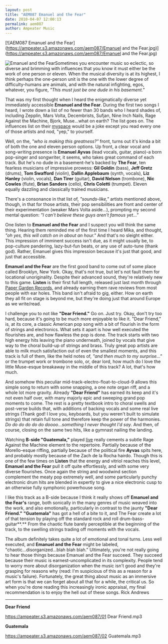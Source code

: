 ```yaml
---
layout: post
title: "AEM087 Emanuel and the Fear"
date: 2010-04-07 12:00:13
permalink: aem087
author: Ampeater Music
---
```

[![AEM087 Emanuel and the Fear](https://ampeater.s3.amazonaws.com/aem087/Emanuel and the Fear.jpg)](https://ampeater.s3.amazonaws.com/aem087/Emanuel and the Fear.jpg)

![](http://ampeatermusic.com/wp-content/uploads/2010/04/Emanuel-and-the-Fear.jpg "Emanuel and the Fear")Sometimes you encounter music so eclectic, so diverse and brimming with influences that you know it must either be the work of one person or eleven. When the musical diversity is at its highest, I think perhaps the one-person unit is the one with the lower degree of difficulty-humans are animals, and with the natural infighting, egos, whatever, you figure, _"This must just be one dude in his basement."_

<!-- more -->

That was my first thought when I heard the enigmatically diverse yet immediately accessible **Emanuel and the Fear**. During the first two songs I heard, I wrote down a list of no fewer than 30 bands who I heard shades of, including Zepplin, Mars Volta, Decembrists, Sufjan, Nine Inch Nails, Rage Against the Machine, Bjork, Muse...what on earth? The list goes on. The influences list on their [myspace](http://www.myspace.com/emanuelandthefear) would be a joke except you read every one of those artists and nod, "yep," to yourself.

Well, on the, _"who is making this greatness?"_ front, turns out it's kinda a bit of both the one and eleven person options. Up front, a clear vocal and song-writing presence is **Emanuel Ayvas** (lead vocals, guitar, piano)-a born pop-singer and songwriter, it seems, who takes great command of each track. But he's no dude in a basement-he's backed by **The Fear**, ten fearless musicians of impressive prowess: **Gil Goldin** (bass), **Jeff Gretz** (drums), **Tom Swafford** (violin), **Dallin Applebaum** (synth, vocals), **Liz Hanley** (violin, vocals), **Dan Tirer** (guitar), **David Nelson** (trombone), **Nic Cowles** (flute), **Brian Sanders** (cello), **Chris Coletti** (trumpet). Eleven equally dazzling and classically trained musicians.

There's a consonance in that list of, _"sounds-like,"_ artists mentioned above, though, in that for those artists, their pop sensibilities are front and center of their experimentation (weaker Mars Volta aside...), prompting my second mental question: _"I can't believe these guys aren't famous yet..."_

One listen to **Emanuel and the Fear** and I suspect you will think the same thing. Hearing them reminded me of the first time I heard Mika, and thought, _"oh yes, this will catch on in about an hour."_ And that's no sleight either. This impression of imminent success isn't due, as it might usually be, to pop-culture pandering, lazy-but-fun beats, or any use of auto-tune (thank god). Rather, Emanuel gives this impression because it's just that good, and just that accessible.

**Emanuel and the Fear** are the first good band to come out of some place called Brooklyn, New York. Okay, that's not true, but let's not fault them for locational unoriginality. Despite their advanced sound, they're relatively new to this game. **Listen** is their first full length, released just last month through [Paper Garden Records](http://papergardenrecords.com/), and already earning them rave reviews from most people with ear holes. This band isn't afraid to gig, either. How on earth they all fit on stage is beyond me, but they're doing just that around Europe as we write/read.

I challenge you to not like **"Dear Friend."** Go on. Just try. Okay, don't try too hard, because it's going to be much more enjoyable to like it. "Dear Friend," is, at its core, a classic American pop song with a bit of flourish in the form of strings and electronics. What sets it apart is how well executed the flourishes are, and how flawless the pop is done. The track starts with two high energy hits leaving the piano underneath, joined by vocals that give way to the choral build-up of strings and brass. Truly great pop artists are able to milk much satisfaction out of even the smallest moments, and this track is full of them, like the held notes of, _"and then much to my surprise..."_ or the trumpet work or trombone solo, or, dear lord, how much do I love the little Muse-esque breakaway in the middle of this track? A lot, that's how much.

And somehow this peculiar mid-track-electro-float-to-cloud-9 allows this simple song to return with some snapping, a one note organ riff, and a whole lot more gravity. Already **"Dear Friend"** has earned its keep and it's not even half over, with many majorly epic and sweeping grand pop moments to come. The rest is a pretty textbook intro to choral swells and post-verse builds that, with additions of backing vocals and some real live strings (Thank god! I love you, keyboards, but you weren't built to simulate strings) that retain full tone and therefore keep the power of the harmonies. _Do do do do do do doooo_..._something I never thought I'd say_. And then, of course, closing on the same two hits, like a gymnast nailing the landing.

Watching **B-side "Guatemala,"** played [live](http://www.youtube.com/watch?v=NzK3NQbL9HU) really cements a subtle Rage Against the Machine element to the repertoire. Partially because of the Morello-esque riffing, partially because of the political fire **Ayvas** spits here, and probably mostly because of the Zach de la Rocha hairdo. Though this is one of the few times on **Listen** that the energy and vitriol reaches this level, **Emanuel and the Fear** pull it off quite effortlessly, and with some very diverse flourishes. Once again the string and woodwind section complement the meaty pop extremely well, and some particularly punchy electronic drum hits are blended in expertly to give a nice electronic cusp to an otherwise fully symphonic powerhouse song.

I like this track as a B-side because I think it really shows off **Emanuel and the Fear's** range, both sonically in the many genres of music weaved into the work, and also emotionally, particularly in contrast to the jaunty **"Dear Friend."** **"Guatemala"** has got a hell of a bite to it, and The Fear create a lot of that tension by playing off the standard rock and roll drum-bass-guitar**.** From the chaotic flute barely perceptible at the beginning of the track, to the swelling strings trading off moments with the vocals.

The album definitely takes quite a lot of emotional and tonal turns. Less well executed, and **Emanuel and the Fear** might be labeled, "chaotic...disorganized...blah blah blah." Ultimately, you're not really going to hear those things because Emanuel and the Fear succeed. They succeed because their music is earnest-uncomplicated in its complexity. People tend to worry more about disorganization when the music isn't good and they're grasping for reasons why (read: I'm suspicious of this as a reason for a music's failure). Fortunately, the great thing about music as an immersive art form is that we can forget about all that for a while, the critical us. So when you're done reading this increasingly ironic appraisal, my final recommendation is to enjoy the hell out of these songs. Rick Andrews

---

**Dear Friend**

https://ampeater.s3.amazonaws.com/aem087/01 Dear Friend.mp3

**Guatemala**

https://ampeater.s3.amazonaws.com/aem087/02 Guatemala.mp3

